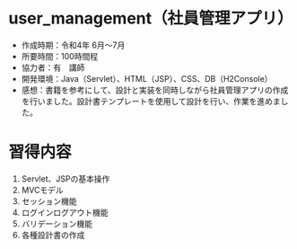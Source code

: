 # user_management（社員管理アプリ）
- 作成時期：令和4年 6月～7月
- 所要時間：100時間程
- 協力者：有　講師
- 開発環境：Java（Servlet）、HTML（JSP）、CSS、DB（H2Console）
- 感想：書籍を参考にして、設計と実装を同時しながら社員管理アプリの作成を行いました。設計書テンプレートを使用して設計を行い、作業を進めました。

# 習得内容
1. Servlet、JSPの基本操作
1. MVCモデル
1. セッション機能
1. ログインログアウト機能
1. バリデーション機能
1. 各種設計書の作成
